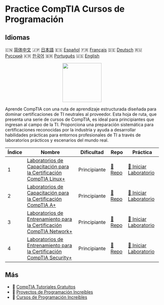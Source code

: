 # Practice CompTIA Cursos de Programación

## Idiomas

🇨🇳 [简体中文](README_zh.md) 🇯🇵 [日本語](README_ja.md) 🇪🇸 [Español](README_es.md) 🇫🇷 [Français](README_fr.md) 🇩🇪 [Deutsch](README_de.md) 🇷🇺 [Русский](README_ru.md) 🇰🇷 [한국어](README_ko.md) 🇧🇷 [Português](README_pt.md) 🇺🇸 [English](README.md) 

<div align="center">
<img width="128px" src="https://file.labex.io/path/ZbzxjVKrvgFc.png">
</div>

Aprende CompTIA con una ruta de aprendizaje estructurada diseñada para dominar certificaciones de TI neutrales al proveedor. Esta hoja de ruta, que presenta una serie de cursos de CompTIA, es ideal para principiantes que ingresan al campo de la TI. Proporciona una preparación sistemática para certificaciones reconocidas por la industria y ayuda a desarrollar habilidades prácticas para entornos profesionales de TI a través de laboratorios prácticos y escenarios del mundo real.

|   Índice | Nombre                                                                                                                                   | Dificultad   | Repo                                                                         | Práctica                                                                                  |
|----------|------------------------------------------------------------------------------------------------------------------------------------------|--------------|------------------------------------------------------------------------------|-------------------------------------------------------------------------------------------|
|        1 | [Laboratorios de Capacitación para la Certificación CompTIA Linux+](https://labex.io/es/courses/comptia-linux-plus-training-labs)        | Principiante | [🔗 Repo](https://github.com/labex-labs/comptia-linux-plus-training-labs)    | [🚀 Iniciar Laboratorio](https://labex.io/es/courses/comptia-linux-plus-training-labs)    |
|        2 | [Laboratorios de Capacitación para la Certificación CompTIA A+](https://labex.io/es/courses/comptia-a-plus-training-labs)                | Principiante | [🔗 Repo](https://github.com/labex-labs/comptia-a-plus-training-labs)        | [🚀 Iniciar Laboratorio](https://labex.io/es/courses/comptia-a-plus-training-labs)        |
|        3 | [Laboratorios de Entrenamiento para la Certificación CompTIA Network+](https://labex.io/es/courses/comptia-network-plus-training-labs)   | Principiante | [🔗 Repo](https://github.com/labex-labs/comptia-network-plus-training-labs)  | [🚀 Iniciar Laboratorio](https://labex.io/es/courses/comptia-network-plus-training-labs)  |
|        4 | [Laboratorios de Entrenamiento para la Certificación CompTIA Security+](https://labex.io/es/courses/comptia-security-plus-training-labs) | Principiante | [🔗 Repo](https://github.com/labex-labs/comptia-security-plus-training-labs) | [🚀 Iniciar Laboratorio](https://labex.io/es/courses/comptia-security-plus-training-labs) |

## Más

- 🔗 [CompTIA Tutoriales Gratuitos](https://github.com/labex-labs/comptia-free-tutorials)
- 🔗 [Proyectos de Programación Increíbles](https://github.com/labex-labs/awesome-programming-projects)
- 🔗 [Cursos de Programación Increíbles](https://github.com/labex-labs/awesome-programming-courses)

